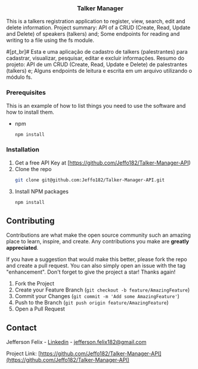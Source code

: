 <h3 align="center">Talker Manager</h3>


This is a talkers registration application to register, view, search, edit and delete information.
Project summary: 
API of a CRUD (Create, Read, Update and Delete) of speakers (talkers) and; Some endpoints for reading and writing to a file using the fs module.


#[pt_br]#
Esta e uma aplicação de cadastro de talkers (palestrantes) para cadastrar, visualizar, pesquisar, editar e excluir informações. 
Resumo do projeto:
API de um CRUD (Create, Read, Update e Delete) de palestrantes (talkers) e;
Alguns endpoints de leitura e escrita em um arquivo utilizando o módulo fs.


### Prerequisites

This is an example of how to list things you need to use the software and how to install them.
* npm
  ```sh
  npm install
  ```

### Installation

1. Get a free API Key at [https://github.com/Jeffo182/Talker-Manager-API)
2. Clone the repo
   ```sh
   git clone git@github.com:Jeffo182/Talker-Manager-API.git
   ```
3. Install NPM packages
   ```sh
   npm install
   ```

## Contributing

Contributions are what make the open source community such an amazing place to learn, inspire, and create. Any contributions you make are **greatly appreciated**.

If you have a suggestion that would make this better, please fork the repo and create a pull request. You can also simply open an issue with the tag "enhancement".
Don't forget to give the project a star! Thanks again!

1. Fork the Project
2. Create your Feature Branch (`git checkout -b feature/AmazingFeature`)
3. Commit your Changes (`git commit -m 'Add some AmazingFeature'`)
4. Push to the Branch (`git push origin feature/AmazingFeature`)
5. Open a Pull Request


## Contact

Jefferson Felix - [Linkedin](https://www.linkedin.com/in/jefferson-felix/) - jefferson.felix182@gmail.com

Project Link: [https://github.com/Jeffo182/Talker-Manager-API](https://github.com/Jeffo182/Talker-Manager-API)

